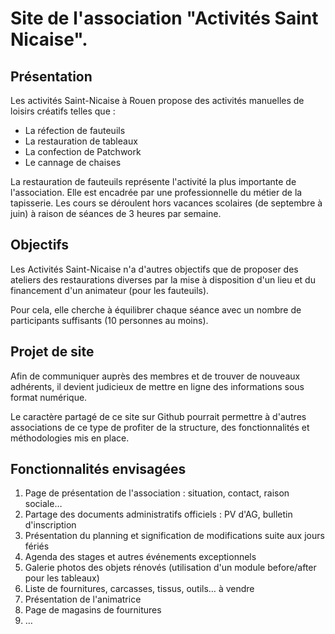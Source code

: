 # Site de l'association "Activités Saint Nicaise".

## Présentation

Les activités Saint-Nicaise à Rouen propose des activités manuelles de loisirs créatifs telles que :
* La réfection de fauteuils
* La restauration de tableaux
* La confection de Patchwork
* Le cannage de chaises
	
La restauration de fauteuils représente l'activité la plus importante de l'association. Elle est encadrée par une professionnelle du métier de la tapisserie.
Les cours se déroulent hors vacances scolaires (de septembre à juin) à raison de séances de 3 heures par semaine.

## Objectifs

Les Activités Saint-Nicaise n'a d'autres objectifs que de proposer des ateliers des restaurations diverses par la mise à disposition d'un lieu et du financement d'un animateur (pour les fauteuils).

Pour cela, elle cherche à équilibrer chaque séance avec un nombre de participants suffisants (10 personnes au moins).

## Projet de site

Afin de communiquer auprès des membres et de trouver de nouveaux adhérents, il devient judicieux de mettre en ligne des informations sous format numérique.

Le caractère partagé de ce site sur Github pourrait permettre à d'autres associations de ce type de profiter de la structure, des fonctionnalités et méthodologies mis en place.

## Fonctionnalités envisagées

1. Page de présentation de l'association : situation, contact, raison sociale…
2. Partage des documents administratifs officiels : PV d'AG, bulletin d'inscription
3. Présentation du planning et signification de modifications suite aux jours fériés
4. Agenda des stages et autres événements exceptionnels
5. Galerie photos des objets rénovés (utilisation d'un module before/after pour les tableaux)
6. Liste de fournitures, carcasses, tissus, outils… à vendre
7. Présentation de l'animatrice
8. Page de magasins de fournitures 
9. …

